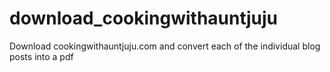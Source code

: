 # download_cookingwithauntjuju
Download cookingwithauntjuju.com and convert each of the individual blog posts into a pdf
